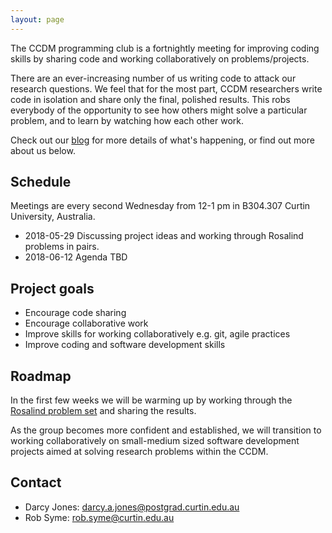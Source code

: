 ```yaml
---
layout: page
---
```


The CCDM programming club is a fortnightly meeting for improving coding skills 
by sharing code and working collaboratively on problems/projects.

There are an ever-increasing number of us writing code to attack our research questions.
We feel that for the most part, CCDM researchers write code in isolation and share only the final, polished results.
This robs everybody of the opportunity to see how others might solve a particular problem, and to learn by watching how each other work.

Check out our [blog](/blog/) for more details of what's happening, or find out more about us below.

## Schedule

Meetings are every second Wednesday from 12-1 pm in B304.307 Curtin University, Australia.

- 2018-05-29 Discussing project ideas and working through Rosalind problems in pairs.
- 2018-06-12 Agenda TBD


## Project goals

- Encourage code sharing
- Encourage collaborative work
- Improve skills for working collaboratively e.g. git, agile practices
- Improve coding and software development skills


## Roadmap

In the first few weeks we will be warming up by working through the
[Rosalind problem set](http://rosalind.info/) and sharing the results.

As the group becomes more confident and established, we will transition to
working collaboratively on small-medium sized software development projects
aimed at solving research problems within the CCDM.


## Contact

- Darcy Jones: darcy.a.jones@postgrad.curtin.edu.au
- Rob Syme: rob.syme@curtin.edu.au
